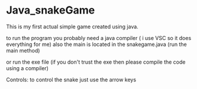 # Java_snakeGame
This is my first actual simple game created using java.

to run the program you probably need a java compiler ( i use VSC so it does everything for me) 
also the main is located in the snakegame.java (run the main method)

or run the exe file (if you don't trust the exe then please compile the code using a compiler)

Controls:
to control the snake just use the arrow keys
